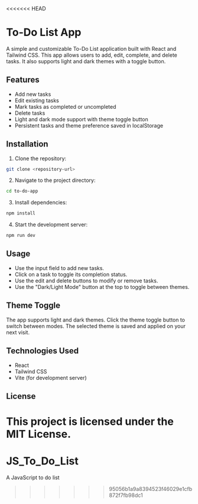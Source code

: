 <<<<<<< HEAD
# To-Do List App

A simple and customizable To-Do List application built with React and Tailwind CSS. This app allows users to add, edit, complete, and delete tasks. It also supports light and dark themes with a toggle button.

## Features

- Add new tasks
- Edit existing tasks
- Mark tasks as completed or uncompleted
- Delete tasks
- Light and dark mode support with theme toggle button
- Persistent tasks and theme preference saved in localStorage

## Installation

1. Clone the repository:

```bash
git clone <repository-url>
```

2. Navigate to the project directory:

```bash
cd to-do-app
```

3. Install dependencies:

```bash
npm install
```

4. Start the development server:

```bash
npm run dev
```

## Usage

- Use the input field to add new tasks.
- Click on a task to toggle its completion status.
- Use the edit and delete buttons to modify or remove tasks.
- Use the "Dark/Light Mode" button at the top to toggle between themes.

## Theme Toggle

The app supports light and dark themes. Click the theme toggle button to switch between modes. The selected theme is saved and applied on your next visit.

## Technologies Used

- React
- Tailwind CSS
- Vite (for development server)

## License

This project is licensed under the MIT License.
=======
# JS_To_Do_List
A JavaScript to do list 
>>>>>>> 95056b1a9a8394523f46029e1cfb872f7fb98dc1
